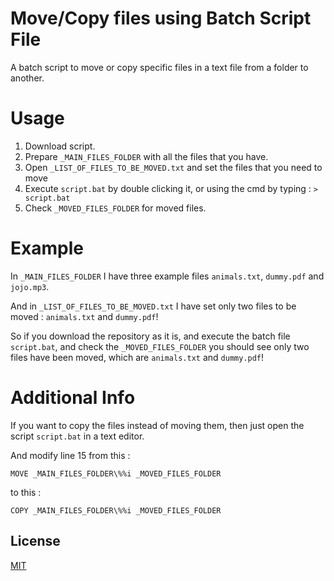# Move/Copy files using Batch Script File
A batch script to move or copy specific files in a text file from a folder to another.

# Usage
1) Download script.
2) Prepare ``` _MAIN_FILES_FOLDER ``` with all the files that you have.
3) Open ```_LIST_OF_FILES_TO_BE_MOVED.txt``` and set the files that you need to move
3) Execute ``` script.bat ``` by double clicking it, or using the cmd by typing : ``` > script.bat ```
4) Check ``` _MOVED_FILES_FOLDER ``` for moved files. 

# Example
In ``` _MAIN_FILES_FOLDER ``` I have three example files ``` animals.txt ```, ``` dummy.pdf ``` and ``` jojo.mp3 ```.

And in ```_LIST_OF_FILES_TO_BE_MOVED.txt``` I have set only two files to be moved : ``` animals.txt ``` and ``` dummy.pdf ```!

So if you download the repository as it is, and execute the batch file ``` script.bat ```, 
and check the ``` _MOVED_FILES_FOLDER ``` you should see only two files have been moved, which are ``` animals.txt ``` and ``` dummy.pdf ```!


# Additional Info
If you want to copy the files instead of moving them, then just open the script ``` script.bat ``` in a text editor.

And modify line 15 from this :

``` MOVE _MAIN_FILES_FOLDER\%%i _MOVED_FILES_FOLDER ```

to this :

``` COPY _MAIN_FILES_FOLDER\%%i _MOVED_FILES_FOLDER ```

## License
[MIT](https://opensource.org/licenses/MIT)
